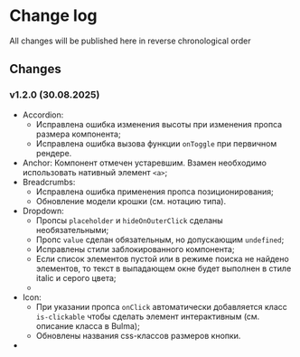 # Change log
All changes will be published here in reverse chronological order

## Changes

### v1.2.0 (30.08.2025)
- Accordion:
    - Исправлена ошибка изменения высоты при изменения пропса размера компонента;
    - Исправлена ошибка вызова функции `onToggle` при первичном рендере.
- Anchor: Компонент отмечен устаревшим. Взамен необходимо использовать нативный элемент `<a>`;
- Breadcrumbs:
    - Исправлена ошибка применения пропса позиционирования;
    - Обновление модели крошки (см. нотацию типа).
- Dropdown:
    - Пропсы `placeholder` и `hideOnOuterClick` сделаны необязательными;
    - Пропс `value` сделан обязательным, но допускающим `undefined`;
    - Исправлены стили заблокированного компонента;
    - Если список элементов пустой или в режиме поиска не найдено элементов, то текст в выпадающем окне будет выполнен в стиле italic и серого цвета;
    -
- Icon:
    - При указании пропса `onClick` автоматически добавляется класс `is-clickable` чтобы сделать элемент интерактивным (см. описание класса в Bulma);
    - Обновлены названия css-классов размеров кнопки.
-
